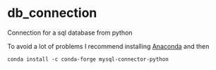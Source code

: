 # db_connection
Connection for a sql database from python

To avoid a lot of problems I recommend installing [Anaconda](https://www.anaconda.com/distribution/) and then
```
conda install -c conda-forge mysql-connector-python
```
